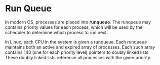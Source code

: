 # Run Queue

In modern OS, processes are placed into __runqueue__. The runqueue may contains priority values for each process, which will be used by the scheduler to determine which process to run next.

In Linux, each CPU in the system is given a runqueue. Each runqueue maintains both an active and expired array of processes. Each such array contains 140 (one for each priority level) pointers to doubly linked lists. These doubly linked lists reference all processes with the given priority.